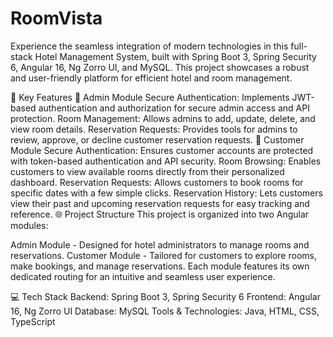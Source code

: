 # RoomVista
Experience the seamless integration of modern technologies in this full-stack Hotel Management System, built with Spring Boot 3, Spring Security 6, Angular 16, Ng Zorro UI, and MySQL. This project showcases a robust and user-friendly platform for efficient hotel and room management.

🌟 Key Features
🔹 Admin Module
Secure Authentication: Implements JWT-based authentication and authorization for secure admin access and API protection.
Room Management: Allows admins to add, update, delete, and view room details.
Reservation Requests: Provides tools for admins to review, approve, or decline customer reservation requests.
🔹 Customer Module
Secure Authentication: Ensures customer accounts are protected with token-based authentication and API security.
Room Browsing: Enables customers to view available rooms directly from their personalized dashboard.
Reservation Requests: Allows customers to book rooms for specific dates with a few simple clicks.
Reservation History: Lets customers view their past and upcoming reservation requests for easy tracking and reference.
🌐 Project Structure
This project is organized into two Angular modules:

Admin Module - Designed for hotel administrators to manage rooms and reservations.
Customer Module - Tailored for customers to explore rooms, make bookings, and manage reservations.
Each module features its own dedicated routing for an intuitive and seamless user experience.

💻 Tech Stack
Backend: Spring Boot 3, Spring Security 6
Frontend: Angular 16, Ng Zorro UI
Database: MySQL
Tools & Technologies: Java, HTML, CSS, TypeScript
